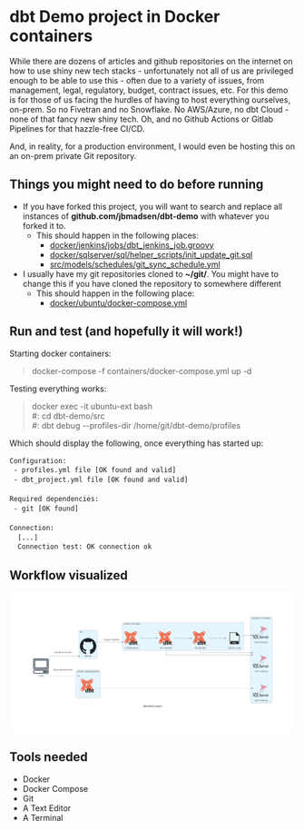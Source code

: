 # dbt Demo project in Docker containers

While there are dozens of articles and github repositories on the internet on how to use shiny new tech stacks - unfortunately not all of us are privileged enough to be able to use this - often due to a variety of issues, from management, legal, regulatory, budget, contract issues, etc.
For this demo is for those of us facing the hurdles of having to host everything ourselves, on-prem. So no Fivetran and no Snowflake. No AWS/Azure, no dbt Cloud - none of that fancy new shiny tech. Oh, and no Github Actions or Gitlab Pipelines for that hazzle-free CI/CD.

And, in reality, for a production environment, I would even be hosting this on an on-prem private Git repository.


## Things you might need to do before running

* If you have forked this project, you will want to search and replace all instances of **github.com/jbmadsen/dbt-demo** with whatever you forked it to.
  * This should happen in the following places:
    * [docker/jenkins/jobs/dbt_jenkins_job.groovy](./docker/jenkins/jobs/dbt_jenkins_job.groovy)
    * [docker/sqlserver/sql/helper_scripts/init_update_git.sql](./docker/sqlserver/sql/helper_scripts/init_update_git.sql)
    * [src/models/schedules/git_sync_schedule.yml](./src/models/schedules/git_sync_schedule.yml)
* I usually have my git repositories cloned to **~/git/**. You might have to change this if you have cloned the repository to somewhere different
  * This should happen in the following place:
    * [docker/ubuntu/docker-compose.yml](./docker/ubuntu/docker-compose.yml)


## Run and test (and hopefully it will work!)

Starting docker containers:
> docker-compose -f containers/docker-compose.yml up -d

Testing everything works:

> docker exec -it ubuntu-ext bash \
> #: cd dbt-demo/src \
> #: dbt debug --profiles-dir /home/git/dbt-demo/profiles

Which should display the following, once everything has started up:

```bash
Configuration:
 - profiles.yml file [OK found and valid]
 - dbt_project.yml file [OK found and valid]

Required dependencies:
 - git [OK found]

Connection:
  [...]
  Connection test: OK connection ok
```

## Workflow visualized

![dbt-demo-stack](./assets/dbt-demo-stack.png)


## Tools needed

* Docker
* Docker Compose
* Git
* A Text Editor
* A Terminal

